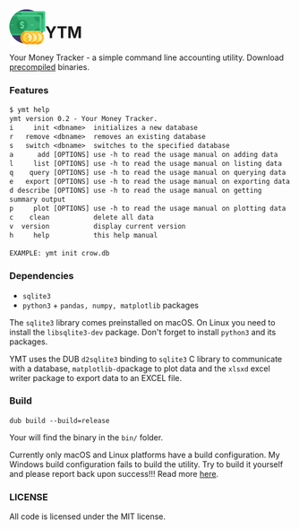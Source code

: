 <img src="imgs/money.png" width="64" height="64" align="left"></img>
# YTM
Your Money Tracker - a simple command line accounting utility. Download [precompiled](https://github.com/rillki/ymt/releases) binaries.

### Features
```
$ ymt help
ymt version 0.2 - Your Money Tracker.
i     init <dbname>  initializes a new database
r   remove <dbname>  removes an existing database
s   switch <dbname>  switches to the specified database
a      add [OPTIONS] use -h to read the usage manual on adding data
l     list [OPTIONS] use -h to read the usage manual on listing data
q    query [OPTIONS] use -h to read the usage manual on querying data
e   export [OPTIONS] use -h to read the usage manual on exporting data
d describe [OPTIONS] use -h to read the usage manual on getting summary output
p     plot [OPTIONS] use -h to read the usage manual on plotting data
c    clean           delete all data
v  version           display current version
h     help           this help manual

EXAMPLE: ymt init crow.db
```

### Dependencies
* `sqlite3`
* `python3` + `pandas, numpy, matplotlib` packages

The `sqlite3` library comes preinstalled on macOS. On Linux you need to install the `libsqlite3-dev` package. Don't forget to install `python3` and its packages. 

YMT uses the DUB `d2sqlite3` binding to `sqlite3` C library to communicate with a database, `matplotlib-d`package to plot data and the `xlsxd` excel writer package to export data to an EXCEL file.

### Build
```
dub build --build=release
```

Your will find the binary in the `bin/` folder.

Currently only macOS and Linux platforms have a build configuration. My Windows build configuration fails to build the utility. Try to build it yourself and please report back upon success!!! Read more [here](https://github.com/koji-kojiro/matplotlib-d).

### LICENSE
All code is licensed under the MIT license.
